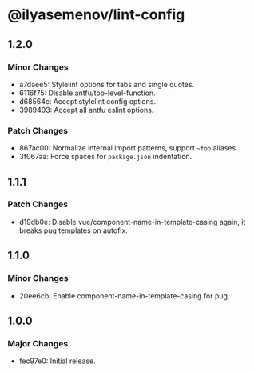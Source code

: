 # @ilyasemenov/lint-config

## 1.2.0

### Minor Changes

- a7daee5: Stylelint options for tabs and single quotes.
- 6116f75: Disable antfu/top-level-function.
- d68564c: Accept stylelint config options.
- 3989403: Accept all antfu eslint options.

### Patch Changes

- 867ac00: Normalize internal import patterns, support `~foo` aliases.
- 3f067aa: Force spaces for `package.json` indentation.

## 1.1.1

### Patch Changes

- d19db0e: Disable vue/component-name-in-template-casing again, it breaks pug templates on autofix.

## 1.1.0

### Minor Changes

- 20ee6cb: Enable component-name-in-template-casing for pug.

## 1.0.0

### Major Changes

- fec97e0: Initial release.
